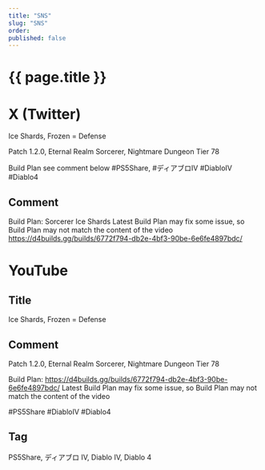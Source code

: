 ```yaml
---
title: "SNS"
slug: "SNS"
order: 
published: false
---
```


# {{ page.title }}

# X (Twitter)
Ice Shards, Frozen = Defense

Patch 1.2.0, Eternal Realm
Sorcerer, Nightmare Dungeon Tier 78

Build Plan see comment below
#PS5Share, #ディアブロIV #DiabloIV #Diablo4

## Comment
Build Plan: Sorcerer Ice Shards
Latest Build Plan may fix some issue, so Build Plan may not match the content of the video
https://d4builds.gg/builds/6772f794-db2e-4bf3-90be-6e6fe4897bdc/

# YouTube

## Title
Ice Shards, Frozen = Defense

## Comment
Patch 1.2.0, Eternal Realm
Sorcerer, Nightmare Dungeon Tier 78

Build Plan: https://d4builds.gg/builds/6772f794-db2e-4bf3-90be-6e6fe4897bdc/
Latest Build Plan may fix some issue, so Build Plan may not match the content of the video

#PS5Share #DiabloIV #Diablo4

## Tag
PS5Share, ディアブロ IV, Diablo IV, Diablo 4
